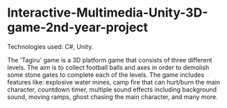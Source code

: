 # Interactive-Multimedia-Unity-3D-game-2nd-year-project

Technologies used: C#, Unity.

The 'Tagiru' game is a 3D platform game that consists of three different levels. 
The aim is to collect football balls and axes in order to demolish some stone gates to complete each of the levels.
The game includes features like: explosive water mines, camp fire that can hurt/burn the main character, 
countdown timer, multiple sound effects including background sound, moving ramps, ghost chasing the main character, and many more.
